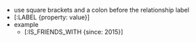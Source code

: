 
- use square brackets and a colon before the relationship label 
- [:LABEL {property: value}]
- example 
	- [:IS_FRIENDS_WITH {since: 2015}]